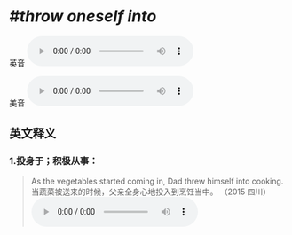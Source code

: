 # ***\#throw oneself into*** 
英音
<audio src="./media/throw oneself into1_AAC.aac" controls="controls"></audio>

美音
<audio src="./media/throw oneself into2_AAC.aac" controls="controls"></audio>



  

英文释义
---
### 1.**投身于；积极从事：**  

 > As the vegetables started coming in, Dad threw himself into cooking.    
 > 当蔬菜被送来的时候，父亲全身心地投入到烹饪当中。  （2015 四川）  
<audio src="./media/P445 throw1.aac" controls="controls"></audio>


